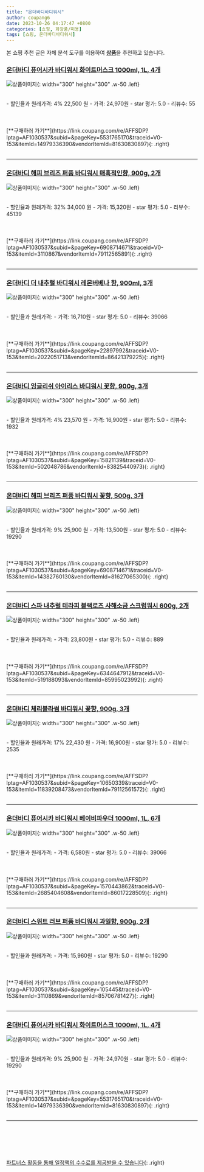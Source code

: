 ```yaml
---
title: "온더바디바디워시"
author: coupang6
date: 2023-10-26 04:17:47 +0800
categories: [쇼핑, 화장품/미용]
tags: [쇼핑, 온더바디바디워시]
---
```


본 쇼핑 추천 글은 자체 분석 도구를 이용하여 [**상품**](https://link.coupang.com/a/bao1ui)을 추천하고 있습니다.

### [온더바디 퓨어시카 바디워시 화이트머스크 1000ml, 1L, 4개](https://link.coupang.com/re/AFFSDP?lptag=AF1030537&subid=&pageKey=5531765170&traceid=V0-153&itemId=14979336390&vendorItemId=81630830897)

![상품이미지](https://thumbnail9.coupangcdn.com/thumbnails/remote/230x230ex/image/vendor_inventory/ba15/48980748372eddfd03612769d08c2b6682f4b95382dafb99a3e77b959edc.jpg){: width="300" height="300" .w-50 .left}


<br>
- 할인율과 원래가격: 4%  22,500   원
- 가격: 24,970원
- star 평가: 5.0
- 리뷰수: 55
<br>
<br>
<br>
<br>
[**구매하러 가기**](https://link.coupang.com/re/AFFSDP?lptag=AF1030537&subid=&pageKey=5531765170&traceid=V0-153&itemId=14979336390&vendorItemId=81630830897){: .right}
<br>
<br>

---

### [온더바디 해피 브리즈 퍼퓸 바디워시 매혹적인향, 900g, 2개](https://link.coupang.com/re/AFFSDP?lptag=AF1030537&subid=&pageKey=6908714671&traceid=V0-153&itemId=3110867&vendorItemId=79112565891)

![상품이미지](https://thumbnail8.coupangcdn.com/thumbnails/remote/230x230ex/image/vendor_inventory/073c/d8e20a9eac2321d562d57c07086ac2df7ec0cc181d90e881822f24185bb7.jpg){: width="300" height="300" .w-50 .left}


<br>
- 할인율과 원래가격: 32%  34,000   원
- 가격: 15,320원
- star 평가: 5.0
- 리뷰수: 45139
<br>
<br>
<br>
<br>
[**구매하러 가기**](https://link.coupang.com/re/AFFSDP?lptag=AF1030537&subid=&pageKey=6908714671&traceid=V0-153&itemId=3110867&vendorItemId=79112565891){: .right}
<br>
<br>

---

### [온더바디 더 내추럴 바디워시 레몬버베나 향, 900ml, 3개](https://link.coupang.com/re/AFFSDP?lptag=AF1030537&subid=&pageKey=22897992&traceid=V0-153&itemId=2022051713&vendorItemId=86421379225)

![상품이미지](https://thumbnail8.coupangcdn.com/thumbnails/remote/230x230ex/image/vendor_inventory/366e/515560d54552b81f88575a15e77828deb1360a037c5c7bfeec393b3a480c.jpg){: width="300" height="300" .w-50 .left}


<br>
- 할인율과 원래가격: 
- 가격: 16,710원
- star 평가: 5.0
- 리뷰수: 39066
<br>
<br>
<br>
<br>
[**구매하러 가기**](https://link.coupang.com/re/AFFSDP?lptag=AF1030537&subid=&pageKey=22897992&traceid=V0-153&itemId=2022051713&vendorItemId=86421379225){: .right}
<br>
<br>

---

### [온더바디 잉글리쉬 아이리스 바디워시 꽃향, 900g, 3개](https://link.coupang.com/re/AFFSDP?lptag=AF1030537&subid=&pageKey=15821139&traceid=V0-153&itemId=502048786&vendorItemId=83825440973)

![상품이미지](https://thumbnail6.coupangcdn.com/thumbnails/remote/230x230ex/image/vendor_inventory/b80f/974a0145bc819c9635018bb07a09b371e2a704b9146869579eeb35ebe6e0.jpg){: width="300" height="300" .w-50 .left}


<br>
- 할인율과 원래가격: 4%  23,570   원
- 가격: 16,900원
- star 평가: 5.0
- 리뷰수: 1932
<br>
<br>
<br>
<br>
[**구매하러 가기**](https://link.coupang.com/re/AFFSDP?lptag=AF1030537&subid=&pageKey=15821139&traceid=V0-153&itemId=502048786&vendorItemId=83825440973){: .right}
<br>
<br>

---

### [온더바디 해피 브리즈 퍼퓸 바디워시 꽃향, 500g, 3개](https://link.coupang.com/re/AFFSDP?lptag=AF1030537&subid=&pageKey=6908714671&traceid=V0-153&itemId=14382760130&vendorItemId=81627065300)

![상품이미지](https://thumbnail10.coupangcdn.com/thumbnails/remote/230x230ex/image/vendor_inventory/bcbd/fed0e53011ceb0afb02ef3e73b2eef234ccba67819dac2735315f522a199.jpg){: width="300" height="300" .w-50 .left}


<br>
- 할인율과 원래가격: 9%  25,900   원
- 가격: 13,500원
- star 평가: 5.0
- 리뷰수: 19290
<br>
<br>
<br>
<br>
[**구매하러 가기**](https://link.coupang.com/re/AFFSDP?lptag=AF1030537&subid=&pageKey=6908714671&traceid=V0-153&itemId=14382760130&vendorItemId=81627065300){: .right}
<br>
<br>

---

### [온더바디 스파 내추럴 테라피 블랙로즈 사해소금 스크럽워시 600g, 2개](https://link.coupang.com/re/AFFSDP?lptag=AF1030537&subid=&pageKey=6344647912&traceid=V0-153&itemId=519188093&vendorItemId=85995023992)

![상품이미지](https://thumbnail9.coupangcdn.com/thumbnails/remote/230x230ex/image/vendor_inventory/e8cd/8db5729707e4f24621f42ff8d193bfc0ef06044598152887f6355713a97d.jpg){: width="300" height="300" .w-50 .left}


<br>
- 할인율과 원래가격: 
- 가격: 23,800원
- star 평가: 5.0
- 리뷰수: 889
<br>
<br>
<br>
<br>
[**구매하러 가기**](https://link.coupang.com/re/AFFSDP?lptag=AF1030537&subid=&pageKey=6344647912&traceid=V0-153&itemId=519188093&vendorItemId=85995023992){: .right}
<br>
<br>

---

### [온더바디 체리블라썸 바디워시 꽃향, 900g, 3개](https://link.coupang.com/re/AFFSDP?lptag=AF1030537&subid=&pageKey=10650339&traceid=V0-153&itemId=11839208473&vendorItemId=79112561572)

![상품이미지](https://thumbnail9.coupangcdn.com/thumbnails/remote/230x230ex/image/vendor_inventory/65b0/2294b09a63dce504d44c7e04507ae5026ad79991f131bbb177f416d131af.jpg){: width="300" height="300" .w-50 .left}


<br>
- 할인율과 원래가격: 17%  22,430   원
- 가격: 16,900원
- star 평가: 5.0
- 리뷰수: 2535
<br>
<br>
<br>
<br>
[**구매하러 가기**](https://link.coupang.com/re/AFFSDP?lptag=AF1030537&subid=&pageKey=10650339&traceid=V0-153&itemId=11839208473&vendorItemId=79112561572){: .right}
<br>
<br>

---

### [온더바디 퓨어시카 바디워시 베이비파우더 1000ml, 1L, 6개](https://link.coupang.com/re/AFFSDP?lptag=AF1030537&subid=&pageKey=1570443862&traceid=V0-153&itemId=2685404608&vendorItemId=86017228509)

![상품이미지](https://thumbnail9.coupangcdn.com/thumbnails/remote/230x230ex/image/vendor_inventory/99f6/854a2c42c0256d0cd8dd11ae653fa9d956b67d15ddb7eb421f1d69beb18a.jpg){: width="300" height="300" .w-50 .left}


<br>
- 할인율과 원래가격: 
- 가격: 6,580원
- star 평가: 5.0
- 리뷰수: 39066
<br>
<br>
<br>
<br>
[**구매하러 가기**](https://link.coupang.com/re/AFFSDP?lptag=AF1030537&subid=&pageKey=1570443862&traceid=V0-153&itemId=2685404608&vendorItemId=86017228509){: .right}
<br>
<br>

---

### [온더바디 스위트 러브 퍼퓸 바디워시 과일향, 900g, 2개](https://link.coupang.com/re/AFFSDP?lptag=AF1030537&subid=&pageKey=105445&traceid=V0-153&itemId=3110869&vendorItemId=85706781427)

![상품이미지](https://thumbnail9.coupangcdn.com/thumbnails/remote/230x230ex/image/vendor_inventory/8a1d/9bd8361fab81a2cc78f4fd564d7d3e821c2443606b00a0c8318061fdcd89.jpg){: width="300" height="300" .w-50 .left}


<br>
- 할인율과 원래가격: 
- 가격: 15,960원
- star 평가: 5.0
- 리뷰수: 19290
<br>
<br>
<br>
<br>
[**구매하러 가기**](https://link.coupang.com/re/AFFSDP?lptag=AF1030537&subid=&pageKey=105445&traceid=V0-153&itemId=3110869&vendorItemId=85706781427){: .right}
<br>
<br>

---

### [온더바디 퓨어시카 바디워시 화이트머스크 1000ml, 1L, 4개](https://link.coupang.com/re/AFFSDP?lptag=AF1030537&subid=&pageKey=5531765170&traceid=V0-153&itemId=14979336390&vendorItemId=81630830897)

![상품이미지](https://thumbnail9.coupangcdn.com/thumbnails/remote/230x230ex/image/vendor_inventory/ba15/48980748372eddfd03612769d08c2b6682f4b95382dafb99a3e77b959edc.jpg){: width="300" height="300" .w-50 .left}


<br>
- 할인율과 원래가격: 9%  25,900   원
- 가격: 24,970원
- star 평가: 5.0
- 리뷰수: 19290
<br>
<br>
<br>
<br>
[**구매하러 가기**](https://link.coupang.com/re/AFFSDP?lptag=AF1030537&subid=&pageKey=5531765170&traceid=V0-153&itemId=14979336390&vendorItemId=81630830897){: .right}
<br>
<br>

---
<br><br><br><br><br> [파트너스 활동을 통해 일정액의 수수료를 제공받을 수 있습니다](https://link.coupang.com/a/bao1ui){: .right}